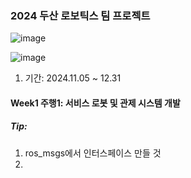 ### 2024 두산 로보틱스 팀 프로젝트 
![image](https://github.com/user-attachments/assets/ff7f6d89-8bcd-4715-bbbd-9d4be2b6c190)

![image](https://github.com/user-attachments/assets/53f0cbc9-a021-48ad-903a-322c401606b5)

1. 기간: 2024.11.05 ~ 12.31

#### Week1 주행1: 서비스 로봇 및 관제 시스템 개발 

##### Tip: 

1. ros_msgs에서 인터스페이스 만들 것 
2. 


